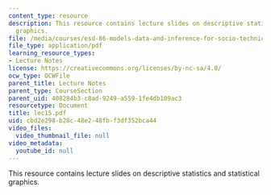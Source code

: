 ```yaml
---
content_type: resource
description: This resource contains lecture slides on descriptive statistics and statistical
  graphics.
file: /media/courses/esd-86-models-data-and-inference-for-socio-technical-systems-spring-2007/cbd2e298b28c48e248fbf3df352bca44_lec15.pdf
file_type: application/pdf
learning_resource_types:
- Lecture Notes
license: https://creativecommons.org/licenses/by-nc-sa/4.0/
ocw_type: OCWFile
parent_title: Lecture Notes
parent_type: CourseSection
parent_uid: 408284b3-c8ad-9249-a559-1fe4db109ac3
resourcetype: Document
title: lec15.pdf
uid: cbd2e298-b28c-48e2-48fb-f3df352bca44
video_files:
  video_thumbnail_file: null
video_metadata:
  youtube_id: null
---
```

This resource contains lecture slides on descriptive statistics and statistical graphics.
